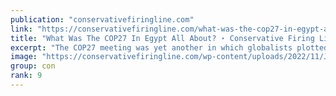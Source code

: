 ```yaml
---
publication: "conservativefiringline.com"
link: "https://conservativefiringline.com/what-was-the-cop27-in-egypt-all-about/"
title: "What Was The COP27 In Egypt All About? ⋆ Conservative Firing Line"
excerpt: "The COP27 meeting was yet another in which globalists plotted the destruction of humanity to allegedly save the planet."
image: "https://conservativefiringline.com/wp-content/uploads/2022/11/Joe-Biden-14.jpg"
group: con
rank: 9
---
```

